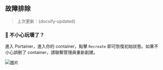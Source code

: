 ## 故障排除
> 上次更新：{docsify-updated} 

### 🤯 不小心玩壞了？

進入 Portainer，進入你的 container，點擊 `Recreate` 即可恢復初始狀態。如果不小心誤刪了 container，請聯繫管理員重新創建。

![圖片](https://s3.us-west-2.amazonaws.com/secure.notion-static.com/00b2b558-51e7-4652-96d5-26003de19169/Untitled.png?X-Amz-Algorithm=AWS4-HMAC-SHA256&X-Amz-Credential=AKIAT73L2G45O3KS52Y5%2F20201110%2Fus-west-2%2Fs3%2Faws4_request&X-Amz-Date=20201110T052306Z&X-Amz-Expires=86400&X-Amz-Signature=10d65b4f6396bf1529143a9e6cb32399b9dac363c4ad06d5212ae87853d9fcf6&X-Amz-SignedHeaders=host&response-content-disposition=filename%20%3D%22Untitled.png%22)
